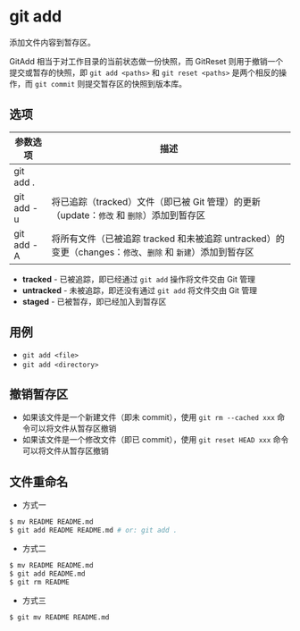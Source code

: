 # git add

添加文件内容到暂存区。

GitAdd 相当于对工作目录的当前状态做一份快照，而 GitReset 则用于撤销一个提交或暂存的快照，即 `git add <paths>` 和 `git reset <paths>` 是两个相反的操作，而 `git commit` 则提交暂存区的快照到版本库。

## 选项

| 参数选项   | 描述                                                                                                       |
| ---------- | ---------------------------------------------------------------------------------------------------------- |
| git add .  |                                                                                                            |
| git add -u | 将已追踪（tracked）文件（即已被 Git 管理）的更新（update：`修改` 和 `删除`）添加到暂存区                   |
| git add -A | 将所有文件（已被追踪 tracked 和未被追踪 untracked）的变更（changes：`修改`、`删除` 和 `新建`）添加到暂存区 |

* **tracked** - 已被追踪，即已经通过 `git add` 操作将文件交由 Git 管理
* **untracked** - 未被追踪，即还没有通过 `git add` 将文件交由 Git 管理
* **staged** - 已被暂存，即已经加入到暂存区

## 用例

* `git add <file>`
* `git add <directory>`

## 撤销暂存区

* 如果该文件是一个新建文件（即未 commit），使用 `git rm --cached xxx` 命令可以将文件从暂存区撤销
* 如果该文件是一个修改文件（即已 commit），使用 `git reset HEAD xxx` 命令可以将文件从暂存区撤销

## 文件重命名

* 方式一

```sh
$ mv README README.md
$ git add README README.md # or: git add .
```

* 方式二

```bash
$ mv README README.md
$ git add README.md
$ git rm README
```

* 方式三

```sh
$ git mv README README.md
```
